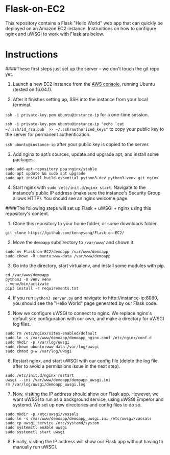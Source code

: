 # Flask-on-EC2

This repository contains a Flask "Hello World" web app that can quickly be deployed on an Amazon EC2 instance. Instructions on how to configure nginx and uWSGI to work with Flask are below.

# Instructions

####These first steps just set up the server – we don't touch the git repo yet.

1. Launch a new EC2 instance from the [AWS console](https://console.aws.amazon.com), running Ubuntu (tested on 16.04.1).

2. After it finishes setting up, SSH into the instance from your local terminal.

 `ssh -i private-key.pem ubuntu@instance-ip` for a one-time session.

 ```ssh -i private-key.pem ubuntu@instance-ip "echo `cat ~/.ssh/id_rsa.pub` >> ~/.ssh/authorized_keys"``` to copy your public key to the server for permanent authentication.

 `ssh ubuntu@instance-ip` after your public key is copied to the server.

3. Add nginx to apt’s sources, update and upgrade apt, and install some packages.

 ```
 sudo add-apt-repository ppa:nginx/stable
 sudo apt update && sudo apt upgrade
 sudo apt install build-essential python3-dev python3-venv git nginx
 ```

4. Start nginx with `sudo /etc/init.d/nginx start`. Navigate to the instance's public IP address (make sure the instance's Security Group allows HTTP). You should see an nginx welcome page.

####The following steps will set up Flask + uWSGI + nginx using this repository's content.

1. Clone this repository to your home folder, or some downloads folder.

 ```
 git clone https://github.com/kennysong/Flask-on-EC2/
 ```

2. Move the `demoapp` subdirectory to `/var/www/` and chown it.

 ```
 sudo mv Flask-on-EC2/demoapp /var/www/demoapp
 sudo chown -R ubuntu:www-data /var/www/demoapp
 ```

3. Go into the directory, start virtualenv, and install some modules with pip.

 ```
 cd /var/www/demoapp
 python3 -m venv venv
 . venv/bin/activate
 pip3 install -r requirements.txt
 ```

4. If you run `python3 server.py` and navigate to http://instance-ip:8080, you should see the "Hello World" page generated by our Flask code.

5. Now we configure uWSGI to connect to nginx. We replace nginx's default site configuration with our own, and make a directory for uWSGI log files.

 ```
 sudo rm /etc/nginx/sites-enabled/default
 sudo ln -s /var/www/demoapp/demoapp_nginx.conf /etc/nginx/conf.d
 sudo mkdir -p /var/log/uwsgi
 sudo chown ubuntu:www-data /var/log/uwsgi
 sudo chmod g+w /var/log/uwsgi
 ```

6. Restart nginx, and start uWSGI with our config file (delete the log file  after to avoid a permissions issue in the next step).

 ```
 sudo /etc/init.d/nginx restart
 uwsgi --ini /var/www/demoapp/demoapp_uwsgi.ini
 rm /var/log/uwsgi/demoapp_uwsgi.log
 ```

7. Now, visiting the IP address should show our Flask app. However, we want uWSGI to run as a background service, using uWSGI Emperor and systemd. We set up new directories and config files to do so.

 ```
 sudo mkdir -p /etc/uwsgi/vassals
 sudo ln -s /var/www/demoapp/demoapp_uwsgi.ini /etc/uwsgi/vassals
 sudo cp uwsgi.service /etc/systemd/system
 sudo systemctl enable uwsgi
 sudo systemctl start uwsgi
 ```

8. Finally, visiting the IP address will show our Flask app without having to manually run uWSGI.
